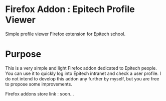 # Firefox Addon : Epitech Profile Viewer
Simple profile viewer Firefox extension for Epitech school.

# Purpose
This is a very simple and light Firefox addon dedicated to Epitech people.
You can use it to quickly log into Epitech intranet and check a user profile.
I do not intend to develop this addon any further by myself, but you are free to propose some improvements.

Firefox addons store link : soon...

